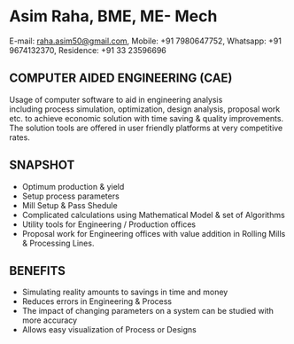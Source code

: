 # Asim Raha, BME, ME- Mech
E-mail: raha.asim50@gmail.com, Mobile: +91 7980647752, Whatsapp: +91 9674132370, Residence: +91 33 23596696

## COMPUTER AIDED ENGINEERING (CAE)
Usage of computer software to aid in engineering analysis including process
simulation, optimization, design analysis, proposal work etc. to achieve economic
solution with time saving &amp; quality improvements. The solution tools are offered in user
friendly platforms at very competitive rates.

## SNAPSHOT  
- Optimum production & yield
- Setup process parameters 
- Mill Setup & Pass Shedule
- Complicated calculations using Mathematical Model & set of Algorithms 
- Utility tools for Engineering / Production offices
- Proposal work for Engineering offices with value addition in Rolling Mills & Processing Lines. 

## BENEFITS
- Simulating reality amounts to savings in time and money
- Reduces errors in Engineering & Process
- The impact of changing parameters on a system can be studied with more accuracy
- Allows easy visualization of Process or Designs
